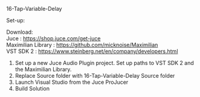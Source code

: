 16-Tap-Variable-Delay

Set-up:

Download: <br>
Juce : https://shop.juce.com/get-juce <br>
Maximilian Library : https://github.com/micknoise/Maximilian <br>
VST SDK 2 : https://www.steinberg.net/en/company/developers.html

1. Set up a new Juce Audio Plugin project. Set up paths to VST SDK 2 and the Maximilian Library. <br>
2. Replace Source folder with 16-Tap-Variable-Delay Source folder <br>
3. Launch Visual Studio from the Juce ProJucer <br>
4. Build Solution
